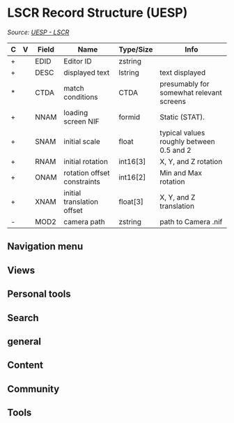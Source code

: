 # LSCR Record Structure (UESP)

*Source: [UESP - LSCR](https://en.uesp.net/wiki/Skyrim_Mod:Mod_File_Format/LSCR)*

| C | V | Field | Name | Type/Size | Info |
| --- | --- | --- | --- | --- | --- |
| + |  | EDID | Editor ID | zstring |  |
| + |  | DESC | displayed text | lstring | text displayed |
| * |  | CTDA | match conditions | CTDA | presumably for somewhat relevant screens |
| + |  | NNAM | loading screen NIF | formid | Static (STAT). |
| + |  | SNAM | initial scale | float | typical values roughly between 0.5 and 2 |
| + |  | RNAM | initial rotation | int16[3] | X, Y, and Z rotation |
| + |  | ONAM | rotation offset constraints | int16[2] | Min and Max rotation |
| + |  | XNAM | initial translation offset | float[3] | X, Y, and Z translation |
| - |  | MOD2 | camera path | zstring | path to Camera .nif |

## Navigation menu

## Views

## Personal tools

## Search

## general

## Content

## Community

## Tools

